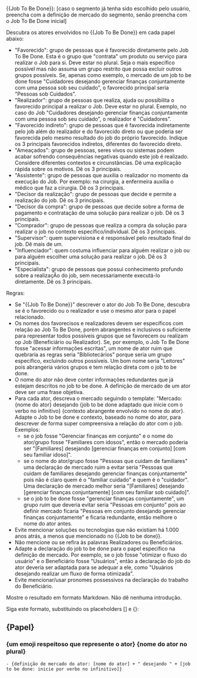 {{Job To Be Done}}: [caso o segmento já tenha sido escolhido pelo usuário, preencha com a definição de mercado do segmento, senão preencha com o Job To Be Done inicial]

Descubra os atores envolvidos no {{Job To Be Done}} em cada papel abaixo:

- "Favorecido": grupo de pessoas que é favorecido diretamente pelo Job To Be Done. Esta é o grupo que "contrata" um produto ou serviço para realizar o Job para si. Deve estar no plural. Seja o mais específico possível mas não assuma um grupo restrito que possa excluir outros grupos possíveis. Se, apenas como exemplo, o mercado de um job to be done fosse "Cuidadores desejando gerenciar finanças conjuntamente com uma pessoa sob seu cuidado", o favorecido principal seria "Pessoas sob Cuidados". 
- "Realizador": grupo de pessoas que realiza, ajuda ou possibilita o favorecido principal a realizar o Job. Deve estar no plural. Exemplo, no caso do Job "Cuidadores desejando gerenciar finanças conjuntamente com uma pessoa sob seu cuidado", o realizador é "Cuidadores".
- "Favorecido indireto": grupo de pessoas que é favorecida indiretamente pelo job além do realizador e do favorecido direto ou que poderia ser favorecida pelo mesmo resultado do job do próprio favorecido. Indique os 3 principais favorecidos indiretos, diferentes do favorecido direto.
- "Ameaçados": grupo de pessoas, seres vivos ou sistemas podem acabar sofrendo consequências negativas quando este job é realizado. Considere diferentes contextos e circunstâncias. Dê uma explicação rápida sobre os motivos. Dê os 3 principais.
- "Assistente": grupo de pessoas que auxilia o realizador no momento da execução do Job. Por exemplo: na cirurgia, a enfermeira auxilia o médico que faz a cirurgia. Dê os 3 principais.
- "Decisor da realização": grupo de pessoas que decide e permite a realização do job. Dê os 3 principais.
- "Decisor da compra": grupo de pessoas que decide sobre a forma de pagamento e contratação de uma solução para realizar o job. Dê os 3 principais.
- "Comprador": grupo de pessoas que realiza a compra da solução para realizar o job no contexto específico/individual. Dê os 3 principais.
- "Supervisor": quem supervisiona e é responsável pelo resultado final do job. Dê mais de um.
- "Influenciador": quem costuma influenciar para alguém realizar o job ou para alguém escolher uma solução para realizar o job. Dê os 3 principais.
- "Especialista": grupo de pessoas que possui conhecimento profundo sobre a realizaçÃo do job, sem necessariamente executá-lo diretamente. Dê os 3 principais.

Regras:

- Se "{{Job To Be Done}}" descrever o ator do Job To Be Done, descubra se é o favorecido ou o realizador e use o mesmo ator para o papel relacionado.
- Os nomes dos favorecisos e realizadores devem ser específicos com relação ao Job To Be Done, porém abrangentes e inclusivos o suficiente para representar todos possíveis grupos que se favorecem ou realizam op Job (Beneficiário ou Realizador). Se, por exemplo, o Job To Be Done fosse "acessar informações escritas", um nome de ator ruim que quebraria as regras seria "Bibliotecários" porque seria um grupo específico, excluindo outros possíveis. Um bom nome seria "Leitores" pois abrangeria vários grupos e tem relação direta com o job to be done.
- O nome do ator não deve conter informações redundantes que já estejam descritos no job to be done. A definição de mercado de um ator deve ser uma frase objetiva. 
- Para cada ator, descreva o mercado seguindo o template: "Mercado: {nome do ator} desejando {job to be done adaptado que inicie com o verbo no infinitivo} {contexto abrangente envolvido no nome do ator}. Adapte o Job to be done e contexto, baseado no nome do ator, para descrever de forma super compreensiva a relação do ator com o job. Exemplos:
  - se o job fosse "Gerenciar finanças em conjunto" e o nome do ator/grupo fosse "Familiares com idosos", então o mercado poderia ser "[Familiares] desejando [gerenciar finanças em conjunto] [com seu familiar idoso]".
  - se o nome do ator/grupo fosse "Pessoas que cuidam de familiares" uma declaração de mercado ruim a evitar seria "Pessoas que cuidam de familiares desejando gerenciar finanças conjuntamente" pois não é claro quem é o "familiar cuidado" e quem é o "cuidador". Uma declaração de mercado melhor seria "[Familiares] desejando [gerenciar finanças conjuntamente] [com seu familiar sob cuidado]".
  - se o job to be done fosse "gerenciar finanças conjuntamente", um grupo ruim que deveria evitar seria "Pessoas em conjunto" pois ao definir mercado ficaria "Pessoas em conjunto desejando gerenciar finanças conjuntamente" e ficaria redundante, então melhore o nome do ator antes.
- Evite mencionar soluções ou tecnologias que não existiam há 1.000 anos atrás, a menos que mencionado no {{Job to be done}}.
- Não mencione ou se refira às palavras Realizadores ou Beneficiários.
- Adapte a declaração do job to be done para o papel específico na definição de mercado. Por exemplo, se o job fosse "otimizar o fluxo do usuário" e o Beneficiário fosse "Usuários", então a declaração do job do ator deveria ser adaptada para se adequar a ele, como "Usuários desejando realizar um fluxo de forma otimizada".
- Evite mencionar/usar pronomes possessivos na declaração do trabalho do Beneficiário.

Mostre o resultado em formato Markdown. Não dê nenhuma introdução.

Siga este formato, substituindo os placeholders [] e {}:

## {Papel}

### {um emoji respeitoso que represente o ator} {nome do ator no plural}

    - {definição de mercado do ator: [nome do ator] + " desejando " + [job to be done: inicie por verbo no infinitivo]}
